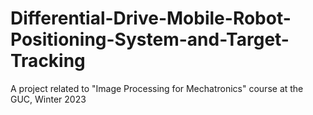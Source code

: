 # Differential-Drive-Mobile-Robot-Positioning-System-and-Target-Tracking
A project related to "Image Processing for Mechatronics" course at the GUC, Winter 2023
